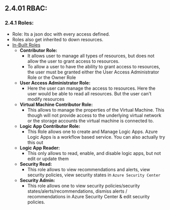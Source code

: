 ## 2.4.01 RBAC:

### 2.4.1 Roles:

* Role: Its a json doc with every access defined.
* Roles also get inherited to down resources.
* [In-Built Roles](https://docs.microsoft.com/en-us/azure/role-based-access-control/built-in-roles)
  * **Contributor Role:** 
    * It allows  user to manage all types of resources, but does not allow the user to grant access to resources.
    * To allow a user to have the ability to grant access to resources, the user must be granted either the User Access Administrator Role or the Owner Role
  * **User Access Administrator Role:**
    * Here the user can manage the access to resources. Here the user would be able to read all resources. But the user can't modify resources
  * **Virtual Machine Contributor Role:**
    * This allows to manage the properties of the Virtual Machine. This though will not provide access to the underlying virtual network or the storage accounts the virtual machine is connected to.
  * **Logic App Contributor Role:**
    * This Role allows one to create and Manage Logic Apps. Azure Logic Apps is a workflow based service. You can also actually try this out
  * **Logic App Reader:**
    * This only allows to read, enable, and disable logic apps, but not edit or update them
  * **Security Read:**
    * This role allows to view recommendations and alerts, view security policies, view security states in `Azure Security Center`
  * **Security Admin:**
    * This role allows one to view security policies/security states/alerts/recommendations, dismiss alerts / recommendations in Azure Security Center & edit security policies.
